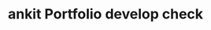  <div className="App">
      <header className="App-header">
        <h1>ankit Portfolio develop check</h1>
      </header>
    </div>
